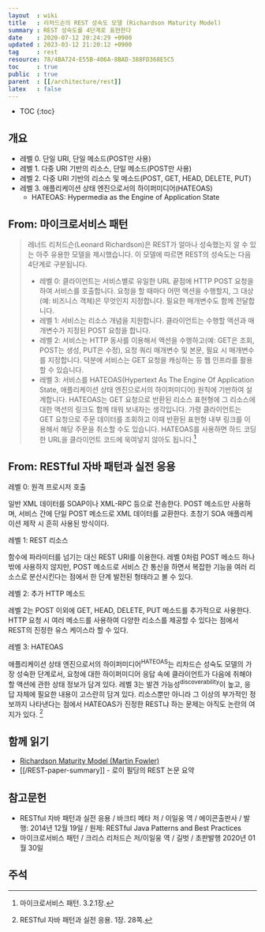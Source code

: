 ```yaml
---
layout  : wiki
title   : 리처드슨의 REST 성숙도 모델 (Richardson Maturity Model)
summary : REST 성숙도를 4단계로 표현한다
date    : 2020-07-12 20:24:29 +0900
updated : 2023-03-12 21:20:12 +0900
tag     : rest
resource: 78/4BA724-E55B-406A-8BAD-388FD368E5C5
toc     : true
public  : true
parent  : [[/architecture/rest]]
latex   : false
---
```

* TOC
{:toc}

## 개요

- 레벨 0. 단일 URI, 단일 메소드(POST만 사용)
- 레벨 1. 다중 URI 기반의 리소스, 단일 메소드(POST만 사용)
- 레벨 2. 다중 URI 기반의 리소스 및 메소드(POST, GET, HEAD, DELETE, PUT)
- 레벨 3. 애플리케이션 상태 엔진으로서의 하이퍼미디어(HATEOAS)
    - HATEOAS: Hypermedia as the Engine of Application State

## From: 마이크로서비스 패턴

> 레너드 리처드슨(Leonard Richardson)은 REST가 얼마나 성숙했는지 알 수 있는 아주 유용한 모델을 제시했습니다. 이 모델에 따르면 REST의 성숙도는 다음 4단계로 구분됩니다.
>
> - 레벨 0: 클라이언트는 서비스별로 유일한 URL 끝점에 HTTP POST 요청을 하여 서비스를 호출합니다. 요청을 할 때마다 어떤 액션을 수행할지, 그 대상(예: 비즈니스 객체)은 무엇인지 지정합니다. 필요한 매개변수도 함께 전달합니다.
> - 레벨 1: 서비스는 리소스 개념을 지원합니다. 클라이언트는 수행할 액션과 매개변수가 지정된 POST 요청을 합니다.
> - 레벨 2: 서비스는 HTTP 동사를 이용해서 액션을 수행하고(예: GET은 조회, POST는 생성, PUT은 수정), 요청 쿼리 매개변수 및 본문, 필요 시 매개변수를 지정합니다. 덕분에 서비스는 GET 요청을 캐싱하는 등 웹 인프라를 활용할 수 있습니다.
> - 레벨 3: 서비스를 HATEOAS(Hypertext As The Engine Of Application State, 애플리케이션 상태 엔진으로서의 하이퍼미디어) 원칙에 기반하여 설계합니다. HATEOAS는 GET 요청으로 반환된 리소스 표현형에 그 리소스에 대한 액션의 링크도 함께 태워 보내자는 생각입니다. 가령 클라이언트는 GET 요청으로 주문 데이터를 조회하고 이때 반환된 표현형 내부 링크를 이용해서 해당 주문을 취소할 수도 있습니다. HATEOAS를 사용하면 하드 코딩한 URL을 클라이언트 코드에 욱여넣지 않아도 됩니다.[^ric-114]

## From: RESTful 자바 패턴과 실전 응용

>
레벨 0: 원격 프로시저 호출
>
일반 XML 데이터를 SOAP이나 XML-RPC 등으로 전송한다.
POST 메소드만 사용하며, 서비스 간에 단일 POST 메소드로 XML 데이터를 교환한다.
초창기 SOA 애플리케이션 제작 시 흔히 사용된 방식이다.
>
레벨 1: REST 리소스
>
함수에 파라미터를 넘기는 대신 REST URI를 이용한다.
레벨 0처럼 POST 메소드 하나밖에 사용하지 않지만, POST 메소드로 서비스 간 통신을 하면서 복잡한 기능을 여러 리소스로 분산시킨다는 점에서 한 단계 발전된 형태라고 볼 수 있다.
>
레벨 2: 추가 HTTP 메소드
>
레벨 2는 POST 이외에 GET, HEAD, DELETE, PUT 메소드를 추가적으로 사용한다.
HTTP 요청 시 여러 메소드를 사용하여 다양한 리소스를 제공할 수 있다는 점에서 REST의 진정한 유스 케이스라 할 수 있다.
>
레벨 3: HATEOAS
>
애플리케이션 상태 엔진으로서의 하이퍼미디어<sup>HATEOAS</sup>는 리차드슨 성숙도 모델의 가장 성숙한 단계로서,
요청에 대한 하이퍼미디어 응답 속에 클라이언트가 다음에 취해야 할 액션에 관한 상태 정보가 담겨 있다.
레벨 3는 발견 가능성<sup>discoverability</sup>이 높고, 응답 자체에 필요한 내용이 고스란히 담겨 있다.
리소스뿐만 아니라 그 이상의 부가적인 정보까지 나타낸다는 점에서 HATEOAS가 진정한 REST냐 하는 문제는 아직도 논란의 여지가 있다.
[^bhakti-28]

## 함께 읽기

- [Richardson Maturity Model (Martin Fowler)][fowler-model]
- [[/REST-paper-summary]] - 로이 필딩의 REST 논문 요약

## 참고문헌

- RESTful 자바 패턴과 실전 응용 / 바크티 메타 저 / 이일웅 역 / 에이콘출판사 / 발행: 2014년 12월 19일 / 원제: RESTful Java Patterns and Best Practices
- 마이크로서비스 패턴 / 크리스 리처드슨 저/이일웅 역 / 길벗 / 초판발행 2020년 01월 30일

## 주석

[^ric-114]: 마이크로서비스 패턴. 3.2.1장.
[^bhakti-28]: RESTful 자바 패턴과 실전 응용. 1장. 28쪽.

[fowler-model]: https://martinfowler.com/articles/richardsonMaturityModel.html

